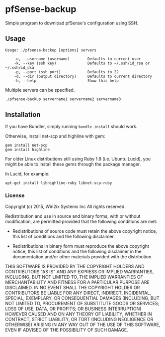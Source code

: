 # pfSense-backup
Simple program to download pfSense's configuration using SSH.

## Usage
```
Usage: ./pfsense-backup [options] servers

    -u, --username (username)        Defaults to current user
    -k, --key (ssh key)              Defaults to ~/.ssh/id_rsa or ~/.ssh/id_dsa
    -p, --port (ssh port)            Defaults to 22
    -d, --dir (output directory)     Defaults to current directory
    -h, --help                       Show this help
```

Multiple servers can be specified.
```sh
./pfsense-backup servername1 servername2 servername3
```


## Installation
If you have Bundler, simply running `bundle install` should work.

Otherwise, install net-scp and highline with gem:
```
gem install net-scp
gem install highline
```

For older Linux distributions still using Ruby 1.8 (i.e. Ubuntu Lucid), you
might be able to install these gems through the package manager.

In Lucid, for example:
```
apt-get install libhighline-ruby libnet-scp-ruby
```

### License

Copyright (c) 2015, Win2ix Systems Inc
All rights reserved.

Redistribution and use in source and binary forms, with or without
modification, are permitted provided that the following conditions are met:

* Redistributions of source code must retain the above copyright notice, this
  list of conditions and the following disclaimer.

* Redistributions in binary form must reproduce the above copyright notice,
  this list of conditions and the following disclaimer in the documentation
  and/or other materials provided with the distribution.

THIS SOFTWARE IS PROVIDED BY THE COPYRIGHT HOLDERS AND CONTRIBUTORS "AS IS"
AND ANY EXPRESS OR IMPLIED WARRANTIES, INCLUDING, BUT NOT LIMITED TO, THE
IMPLIED WARRANTIES OF MERCHANTABILITY AND FITNESS FOR A PARTICULAR PURPOSE ARE
DISCLAIMED. IN NO EVENT SHALL THE COPYRIGHT HOLDER OR CONTRIBUTORS BE LIABLE
FOR ANY DIRECT, INDIRECT, INCIDENTAL, SPECIAL, EXEMPLARY, OR CONSEQUENTIAL
DAMAGES (INCLUDING, BUT NOT LIMITED TO, PROCUREMENT OF SUBSTITUTE GOODS OR
SERVICES; LOSS OF USE, DATA, OR PROFITS; OR BUSINESS INTERRUPTION) HOWEVER
CAUSED AND ON ANY THEORY OF LIABILITY, WHETHER IN CONTRACT, STRICT LIABILITY,
OR TORT (INCLUDING NEGLIGENCE OR OTHERWISE) ARISING IN ANY WAY OUT OF THE USE
OF THIS SOFTWARE, EVEN IF ADVISED OF THE POSSIBILITY OF SUCH DAMAGE.
